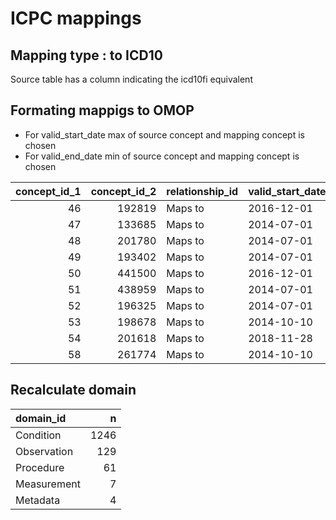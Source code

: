 ICPC mappings
================

## Mapping type : to ICD10

Source table has a column indicating the icd10fi equivalent

## Formating mappigs to OMOP

  - For valid\_start\_date max of source concept and mapping concept is
    chosen
  - For valid\_end\_date min of source concept and mapping concept is
    chosen

<div class="kable-table">

| concept\_id\_1 | concept\_id\_2 | relationship\_id | valid\_start\_date | valid\_end\_date | invalid\_reason | tmp\_mapping\_type | tmp\_domain\_id\_2 |
| -------------: | -------------: | :--------------- | :----------------- | :--------------- | :-------------- | :----------------- | :----------------- |
|             46 |         192819 | Maps to          | 2016-12-01         | 2099-12-31       | NA              | ICD10fi            | Condition          |
|             47 |         133685 | Maps to          | 2014-07-01         | 2099-12-31       | NA              | ICD10fi            | Condition          |
|             48 |         201780 | Maps to          | 2014-07-01         | 2099-12-31       | NA              | ICD10fi            | Condition          |
|             49 |         193402 | Maps to          | 2014-07-01         | 2099-12-31       | NA              | ICD10fi            | Condition          |
|             50 |         441500 | Maps to          | 2016-12-01         | 2099-12-31       | NA              | ICD10fi            | Condition          |
|             51 |         438959 | Maps to          | 2014-07-01         | 2099-12-31       | NA              | ICD10fi            | Condition          |
|             52 |         196325 | Maps to          | 2014-07-01         | 2099-12-31       | NA              | ICD10fi            | Condition          |
|             53 |         198678 | Maps to          | 2014-10-10         | 2099-12-31       | NA              | ICD10fi            | Condition          |
|             54 |         201618 | Maps to          | 2018-11-28         | 2099-12-31       | NA              | ICD10fi            | Condition          |
|             58 |         261774 | Maps to          | 2014-10-10         | 2099-12-31       | NA              | ICD10fi            | Condition          |

</div>

## Recalculate domain

<div class="kable-table">

| domain\_id  |    n |
| :---------- | ---: |
| Condition   | 1246 |
| Observation |  129 |
| Procedure   |   61 |
| Measurement |    7 |
| Metadata    |    4 |

</div>
